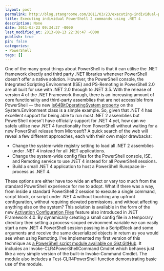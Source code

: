 ```yaml
---
layout: post
permalink: http://blog.stangroome.com/2011/03/23/executing-individual-powershell-commands-using-net-4/
title: Executing individual PowerShell 2 commands using .NET 4
description: None
date: 2011-03-23 09:34:27 -0000
last_modified_at: 2013-08-13 22:38:47 -0000
publish: true
pin: false
categories:
- PowerShell
tags: []
---
```

One of the many great things about PowerShell is that it can utilise the .NET framework directly and third party .NET libraries whenever PowerShell doesn't offer a native solution. However, the PowerShell console, the Integrated Scripting Environment (ISE) and PS-Remoting in PowerShell 2.0 are all built for use with .NET 2.0 through to .NET 3.5. With the release of version 4 of the .NET Framework though, there is an increasing amount of core functionality and third-party assemblies that are not accessible from PowerShell — the new [Is64BitOperatingSystem property](http://msdn.microsoft.com/en-us/library/system.environment.is64bitoperatingsystem.aspx) on the System.Environment class is a simple example. So, given that .NET 4 has excellent support for being able to run most .NET 2 assemblies but PowerShell doesn't have officially support for .NET 4 yet, how can we safely utilise new .NET 4 functionality from PowerShell without waiting for a new PowerShell release from Microsoft? A quick search of the web will reveal a few different approaches, each with their own major drawbacks:

* Change the system-wide registry setting to load all .NET 2 assemblies under .NET 4 instead for all .NET applications.
* Change the system-wide config files for the PowerShell console, ISE, and Remoting service to use .NET 4 instead for all PowerShell sessions.
* Build a small .NET 4 application to host a PowerShell Runspace in-process as .NET 4.

These options are either have too wide an effect or vary too much from the standard PowerShell experience for me to adopt. What if there was a way, from inside a standard PowerShell 2 session to execute a single command, script block, or script under .NET 4 without touching any upfront configuration, without requiring elevated permissions, and without affecting anything else on the system? This solution is available in the form of the new [Activation Configuration Files](http://msdn.microsoft.com/en-us/library/ff361644.aspx) feature also introduced in .NET Framework 4.0. By dynamically creating a small config file in a temporary directory then setting a process-scoped environment variable we can easily start a new .NET 4 PowerShell session passing in a ScriptBlock and some arguments and receive the same deserialized objects in return as you would see when using Remoting. I've implemented my first version of this technique as [a PowerShell script module available on Gist.GitHub](https://gist.github.com/882528). It includes an Invoke-CLR4PowerShellCommand Cmdlet which behaves just like a very simple version of the built-in Invoke-Command Cmdlet. The module also includes a Test-CLR4PowerShell function demonstrating basic use of the module.
